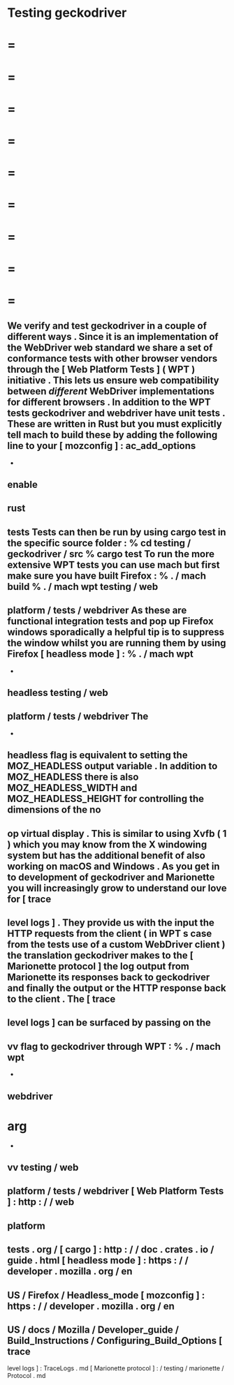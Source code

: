 Testing
geckodriver
=
=
=
=
=
=
=
=
=
=
=
=
=
=
=
=
=
=
=
We
verify
and
test
geckodriver
in
a
couple
of
different
ways
.
Since
it
is
an
implementation
of
the
WebDriver
web
standard
we
share
a
set
of
conformance
tests
with
other
browser
vendors
through
the
[
Web
Platform
Tests
]
(
WPT
)
initiative
.
This
lets
us
ensure
web
compatibility
between
_different_
WebDriver
implementations
for
different
browsers
.
In
addition
to
the
WPT
tests
geckodriver
and
webdriver
have
unit
tests
.
These
are
written
in
Rust
but
you
must
explicitly
tell
mach
to
build
these
by
adding
the
following
line
to
your
[
mozconfig
]
:
ac_add_options
-
-
enable
-
rust
-
tests
Tests
can
then
be
run
by
using
cargo
test
in
the
specific
source
folder
:
%
cd
testing
/
geckodriver
/
src
%
cargo
test
To
run
the
more
extensive
WPT
tests
you
can
use
mach
but
first
make
sure
you
have
built
Firefox
:
%
.
/
mach
build
%
.
/
mach
wpt
testing
/
web
-
platform
/
tests
/
webdriver
As
these
are
functional
integration
tests
and
pop
up
Firefox
windows
sporadically
a
helpful
tip
is
to
suppress
the
window
whilst
you
are
running
them
by
using
Firefox
[
headless
mode
]
:
%
.
/
mach
wpt
-
-
headless
testing
/
web
-
platform
/
tests
/
webdriver
The
-
-
headless
flag
is
equivalent
to
setting
the
MOZ_HEADLESS
output
variable
.
In
addition
to
MOZ_HEADLESS
there
is
also
MOZ_HEADLESS_WIDTH
and
MOZ_HEADLESS_HEIGHT
for
controlling
the
dimensions
of
the
no
-
op
virtual
display
.
This
is
similar
to
using
Xvfb
(
1
)
which
you
may
know
from
the
X
windowing
system
but
has
the
additional
benefit
of
also
working
on
macOS
and
Windows
.
As
you
get
in
to
development
of
geckodriver
and
Marionette
you
will
increasingly
grow
to
understand
our
love
for
[
trace
-
level
logs
]
.
They
provide
us
with
the
input
the
HTTP
requests
from
the
client
(
in
WPT
s
case
from
the
tests
use
of
a
custom
WebDriver
client
)
the
translation
geckodriver
makes
to
the
[
Marionette
protocol
]
the
log
output
from
Marionette
its
responses
back
to
geckodriver
and
finally
the
output
or
the
HTTP
response
back
to
the
client
.
The
[
trace
-
level
logs
]
can
be
surfaced
by
passing
on
the
-
vv
flag
to
geckodriver
through
WPT
:
%
.
/
mach
wpt
-
-
webdriver
-
arg
=
-
vv
testing
/
web
-
platform
/
tests
/
webdriver
[
Web
Platform
Tests
]
:
http
:
/
/
web
-
platform
-
tests
.
org
/
[
cargo
]
:
http
:
/
/
doc
.
crates
.
io
/
guide
.
html
[
headless
mode
]
:
https
:
/
/
developer
.
mozilla
.
org
/
en
-
US
/
Firefox
/
Headless_mode
[
mozconfig
]
:
https
:
/
/
developer
.
mozilla
.
org
/
en
-
US
/
docs
/
Mozilla
/
Developer_guide
/
Build_Instructions
/
Configuring_Build_Options
[
trace
-
level
logs
]
:
TraceLogs
.
md
[
Marionette
protocol
]
:
/
testing
/
marionette
/
Protocol
.
md
